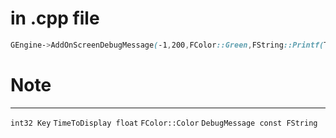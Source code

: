 # in .cpp file
```css
GEngine->AddOnScreenDebugMessage(-1,200,FColor::Green,FString::Printf(TEXT("Hello %s"),*GetActorLocation().ToString()));
```
# Note
***
`int32 Key` `TimeToDisplay float` `FColor::Color` `DebugMessage const FString`
